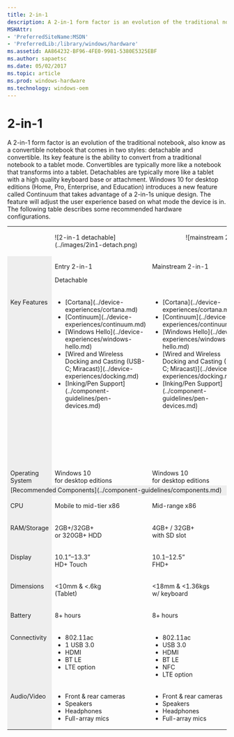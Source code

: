 ```yaml
---
title: 2-in-1
description: A 2-in-1 form factor is an evolution of the traditional notebook, also know as a convertible notebook that comes in two styles detachable and convertible. Its key feature is the ability to convert from a traditional notebook to a tablet mode.
MSHAttr:
- 'PreferredSiteName:MSDN'
- 'PreferredLib:/library/windows/hardware'
ms.assetid: AA864232-BF96-4FE0-9981-5380E5325EBF
ms.author: sapaetsc
ms.date: 05/02/2017
ms.topic: article
ms.prod: windows-hardware
ms.technology: windows-oem
---
```


# 2-in-1


A 2-in-1 form factor is an evolution of the traditional notebook, also know as a convertible notebook that comes in two styles: detachable and convertible. Its key feature is the ability to convert from a traditional notebook to a tablet mode. Convertibles are typically more like a notebook that transforms into a tablet. Detachables are typically more like a tablet with a high quality keyboard base or attachment. Windows 10 for desktop editions (Home, Pro, Enterprise, and Education) introduces a new feature called Continuum that takes advantage of a 2-in-1s unique design. The feature will adjust the user experience based on what mode the device is in. The following table describes some recommended hardware configurations.
<table>
<tbody valign="top">
<tr>
<td colspan="1" width="30%">&nbsp;</td>
<td width="70%">
<p>![2-in-1 detachable](../images/2in1-detach.png)</p>
</td>
<td colspan="2" style="text-align: center;">
<p>![mainstream 2-in-1](../images/2in1.png)</p>
<!--[v-gmoor, 2017-08-17] When this cell was two separate cells, the following paragraph was the content of the rightmost of the two: <p>![premium 2-in-1](../images/2in1.png)</p>--></td>
</tr>
<tr>
<td colspan="1" bgcolor="EEEEEE">&nbsp;</td>
<td width="30%">
<p>Entry 2-in-1</p>
<p>Detachable</p>
</td>
<td width="35%">
<p>Mainstream 2-in-1</p>
</td>
<td width="35%">
<p>Premium 2-in-1</p>
</td>
</tr>
<tr>
<td colspan="1" bgcolor="EEEEEE"><p>Key Features</p></td>
<td>
<ul>
<li>[Cortana](../device-experiences/cortana.md)</li>
<li>[Continuum](../device-experiences/continuum.md)</li>
<li>[Windows Hello](../device-experiences/windows-hello.md)</li>
<li>[Wired and Wireless Docking and Casting (USB-C; Miracast)](../device-experiences/docking.md)</li>
<li>[Inking/Pen Support](../component-guidelines/pen-devices.md)</li>
</ul>
</td>
<td>
<ul>
<li>[Cortana](../device-experiences/cortana.md)</li>
<li>[Continuum](../device-experiences/continuum.md)</li>
<li>[Windows Hello](../device-experiences/windows-hello.md)</li>
<li>[Wired and Wireless Docking and Casting (USB-C; Miracast)](../device-experiences/docking.md)</li>
<li>[Inking/Pen Support](../component-guidelines/pen-devices.md)</li>
</ul>
</td>
<td>
<ul>
<li>[Cortana](../device-experiences/cortana.md)</li>
<li>[Continuum](../device-experiences/continuum.md)</li>
<li>[Windows Hello](../device-experiences/windows-hello.md)</li>
<li>[Long battery life (12+ hours)](../component-guidelines/battery.md)</li>
<li>[Wired and Wireless Docking and Casting (USB-C; Miracast)](../device-experiences/docking.md)</li>
<li>[Inking/Pen Support](../component-guidelines/pen-devices.md)</li>
<li>[Precision Touchpad](../component-guidelines/precision-touchpad-devices.md)</li>
</ul>
</td>
</tr>
<tr>
<td colspan="1" bgcolor="EEEEEE">Operating System</td>
<td>Windows&nbsp;10<br/> for desktop editions</td>
<td>Windows&nbsp;10<br/> for desktop editions</td>
<td>Windows&nbsp;10<br/> for desktop editions</td>
</tr>
<tr>
<td colspan="4" bgcolor="EEEEEE">[Recommended Components](../component-guidelines/components.md)</td>
</tr>
<tr>
<td bgcolor="EEEEEE"><p>CPU</p></td>
<td><p>Mobile to mid-tier x86</p></td>
<td><p>Mid-range x86</p></td>
<td><p>Premium x86</p></td>
</tr>
<tr>
<td bgcolor="EEEEEE"><p>RAM/Storage</p></td>
<td><p>2GB+/32GB+<br/> or 320GB+ HDD</p></td>
<td><p>4GB+ / 32GB+<br/> with SD slot</p></td>
<td><p>4&ndash;16GB / 64GB&ndash;1TB SSD</p></td>
</tr>
<tr>
<td bgcolor="EEEEEE"><p>Display</p></td>
<td><p>10.1&rdquo;&ndash;13.3&rdquo;<br/> HD+ Touch</p></td>
<td><p>10.1&ndash;12.5&rdquo;<br/> FHD+</p></td>
<td><p>11.6&rdquo;&ndash;14&rdquo;<br/> FHD-4K / Touch</p></td>
</tr>
<tr>
<td bgcolor="EEEEEE"><p>Dimensions</p></td>
<td><p>&lt;10mm &amp; &lt;.6kg<br/> (Tablet)</p></td>
<td><p>&lt;18mm &amp; &lt;1.36kgs<br/> w/ keyboard</p></td>
<td><p>&lt;16mm &amp; &lt;1.36kg<br/> (combined w/ keyboard)</p></td>
</tr>
<tr>
<td bgcolor="EEEEEE"><p>Battery</p></td>
<td><p>8+ hours</p></td>
<td><p>8+ hours</p></td>
<td><p>12+ hours</p></td>
</tr>
<tr>
<td bgcolor="EEEEEE"><p>Connectivity</p></td>
<td><ul><li>802.11ac</li><li>1 USB 3.0</li><li>HDMI</li><li>BT LE</li><li>LTE option</li></ul></td>
<td><ul><li>802.11ac</li><li>USB 3.0</li><li>HDMI</li><li>BT LE</li><li>NFC</li><li>LTE option</li></ul></td>
<td><ul><li>802.11ac</li><li>2+ USB 3.<i>x</i></li><li>BT LE</li><li>LTE option</li></ul></td>
</tr>
<tr>
<td bgcolor="EEEEEE"><p>Audio/Video</p></td>
<td><ul><li>Front &amp; rear cameras</li><li>Speakers</li><li>Headphones</li><li>Full-array mics</li></ul></td>
<td><ul><li>Front &amp; rear cameras</li><li>Speakers</li><li>Headphones</li><li>Full-array mics</li></ul></td>
<td><ul><li>Stereo Speaker</li><li>Full-array microphones</li><li>HD Webcam</li></ul></td>
</tr>
</tbody>
</table>




